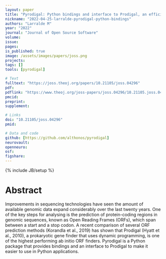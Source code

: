 ```yaml
---
layout: paper
title: "Pyrodigal: Python bindings and interface to Prodigal, an efficient method for gene prediction in prokaryotes"
nickname: "2022-04-25-larralde-pyrodigal-python-bindings"
authors: "Larralde M"
year: "2022"
journal: "Journal of Open Source Software"
volume:
issue:
pages:
is_published: true
image: /assets/images/papers/joss.png
projects:
tags: []
tools: [pyrodigal]

# Text
fulltext: "https://joss.theoj.org/papers/10.21105/joss.04296"
pdf:
pdflink: "https://www.theoj.org/joss-papers/joss.04296/10.21105.joss.04296.pdf"
pmcid:
preprint:
supplement:

# Links
doi: "10.21105/joss.04296"
pmid:

# Data and code
github: [https://github.com/althonos/pyrodigal]
neurovault:
openneuro:
osf:
figshare:
---
```

{% include JB/setup %}

# Abstract

Improvements in sequencing technologies have seen the amount of available genomic data
expand considerably over the last twenty years. One of the key steps for analysing is the
prediction of protein-coding regions in genomic sequences, known as Open Reading Frames
(ORFs), which span between a start and a stop codon. A recent comparison of several ORF
prediction methods (Korandla et al., 2019) has shown that Prodigal (Hyatt et al., 2010), a
prokaryotic gene finder that uses dynamic programming, is one of the highest performing ab
initio ORF finders. Pyrodigal is a Python package that provides bindings and an interface to
Prodigal to make it easier to use in Python applications.
